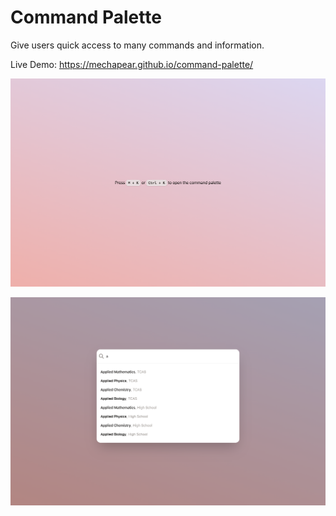 
# Command Palette

Give users quick access to many commands and information.

Live Demo: https://mechapear.github.io/command-palette/


![App Screenshot](https://raw.githubusercontent.com/mechapear/command-palette/main/screenshot1.png)

![App Screenshot](https://raw.githubusercontent.com/mechapear/command-palette/main/screenshot2.png)
